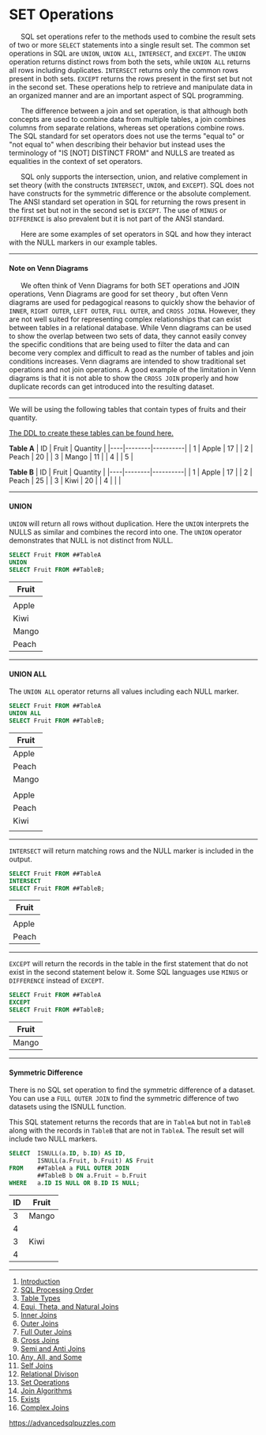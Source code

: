 # SET Operations

&nbsp;&nbsp;&nbsp;&nbsp;&nbsp;&nbsp;SQL set operations refer to the methods used to combine the result sets of two or more `SELECT` statements into a single result set. The common set operations in SQL are `UNION`, `UNION ALL`, `INTERSECT`, and `EXCEPT`. The `UNION` operation returns distinct rows from both the sets, while `UNION ALL` returns all rows including duplicates. `INTERSECT` returns only the common rows present in both sets. `EXCEPT` returns the rows present in the first set but not in the second set. These operations help to retrieve and manipulate data in an organized manner and are an important aspect of SQL programming.

&nbsp;&nbsp;&nbsp;&nbsp;&nbsp;&nbsp;The difference between a join and set operation, is that although both concepts are used to combine data from multiple tables, a join combines columns from separate relations, whereas set operations combine rows.  The SQL standard for set operators does not use the terms "equal to" or "not equal to" when describing their behavior but instead uses the terminology of "IS [NOT] DISTINCT FROM" and NULLS are treated as equalities in the context of set operators.

&nbsp;&nbsp;&nbsp;&nbsp;&nbsp;&nbsp;SQL only supports the intersection, union, and relative complement in set theory (with the constructs `INTERSECT`, `UNION`, and `EXCEPT`).  SQL does not have constructs for the symmetric difference or the absolute complement.  The ANSI standard set operation in SQL for returning the rows present in the first set but not in the second set is `EXCEPT`. The use of `MINUS` or `DIFFERENCE` is also prevalent but it is not part of the ANSI standard.

&nbsp;&nbsp;&nbsp;&nbsp;&nbsp;&nbsp;Here are some examples of set operators in SQL and how they interact with the NULL markers in our example tables.

-----------------------------------------------------------------

#### Note on Venn Diagrams

&nbsp;&nbsp;&nbsp;&nbsp;&nbsp;&nbsp;We often think of Venn Diagrams for both SET operations and JOIN operations,  Venn Diagrams are good for set theory , but often Venn diagrams are used for pedagogical reasons to quickly show the behavior of `INNER`, `RIGHT OUTER`, `LEFT OUTER`, `FULL OUTER`, and `CROSS JOINA`.  However, they are not well suited for representing complex relationships that can exist between tables in a relational database.  While Venn diagrams can be used to show the overlap between two sets of data, they cannot easily convey the specific conditions that are being used to filter the data and can become very complex and difficult to read as the number of tables and join conditions increases.  Venn diagrams are intended to show traditional set operations and not join operations.  A good example of the limitation in Venn diagrams is that it is not able to show the `CROSS JOIN` properly and how duplicate records can get introduced into the resulting dataset.

--------------------------------------------------------------------------------
We will be using the following tables that contain types of fruits and their quantity.  

[The DDL to create these tables can be found here.](Sample%20Data.md)

**Table A**
| ID | Fruit  | Quantity |
|----|--------|----------|
|  1 | Apple  |       17 |
|  2 | Peach  |       20 |
|  3 | Mango  |       11 |
|  4 | <NULL> |        5 |
  
**Table B**
| ID | Fruit  | Quantity |
|----|--------|----------|
|  1 | Apple  | 17       |
|  2 | Peach  | 25       |
|  3 | Kiwi   | 20       |
|  4 | <NULL> | <NULL>   |
  
-----------------------------------------------------------------
#### UNION

`UNION` will return all rows without duplication.  Here the `UNION` interprets the NULLS as similar and combines the record into one. The `UNION` operator demonstrates that NULL is not distinct from NULL.

```sql
SELECT Fruit FROM ##TableA
UNION
SELECT Fruit FROM ##TableB;
```

| Fruit  |
|--------|
| <NULL> |
| Apple  |
| Kiwi   |
| Mango  |
| Peach  |

-----------------------------------------------------------------
  
#### UNION ALL

The `UNION ALL` operator returns all values including each NULL marker.

```sql
SELECT Fruit FROM ##TableA
UNION ALL
SELECT Fruit FROM ##TableB;
``` 

| Fruit  |
|--------|
| Apple  |
| Peach  |
| Mango  |
| <NULL> |
| Apple  |
| Peach  |
| Kiwi   |
| <NULL> |

---------------------------------------------------------------------

`INTERSECT` will return matching rows and the NULL marker is included in the output.  
  
```sql
SELECT Fruit FROM ##TableA
INTERSECT
SELECT Fruit FROM ##TableB;
```

| Fruit  |
|--------|
| <NULL> |
| Apple  |
| Peach  |

---------------------------------------------------------------------

`EXCEPT` will return the records in the table in the first statement that do not exist in the second statement below it.  Some SQL languages use `MINUS` or `DIFFERENCE` instead of `EXCEPT`.  

```sql
SELECT Fruit FROM ##TableA
EXCEPT
SELECT Fruit FROM ##TableB;
```

| Fruit |
|-------|
| Mango |

---------------------------------------------------------------------

#### Symmetric Difference

There is no SQL set operation to find the symmetric difference of a dataset.  You can use a `FULL OUTER JOIN` to find the symmetric difference of two datasets using the ISNULL function.

This SQL statement returns the records that are in `TableA` but not in `TableB` along with the records in `TableB` that are not in `TableA`. The result set will include two NULL markers.
  
```sql
SELECT  ISNULL(a.ID, b.ID) AS ID,
        ISNULL(a.Fruit, b.Fruit) AS Fruit
FROM    ##TableA a FULL OUTER JOIN
        ##TableB b ON a.Fruit = b.Fruit
WHERE   a.ID IS NULL OR B.ID IS NULL;
```


| ID | Fruit |
|----|-------|
|  3 | Mango |
|  4 |       |
|  3 | Kiwi  |
|  4 |       |

---------------------------------------------------------

1. [Introduction](01%20-%20Introduction.md)
2. [SQL Processing Order](02%20-%20SQL%20Query%20Processing%20Order.md)
3. [Table Types](03%20-%20Table%20Types.md)
4. [Equi, Theta, and Natural Joins](04%20-%20Equi%2C%20Theta%2C%20and%20Natural%20Joins.md)
5. [Inner Joins](05%20-%20Inner%20Join.md)
6. [Outer Joins](06%20-%20Outer%20Joins.md)
7. [Full Outer Joins](07%20-%20Full%20Outer%20Join.md)
8. [Cross Joins](08%20-%20Cross%20Join.md)
9. [Semi and Anti Joins](09%20-%20Semi%20and%20Anti%20Joins.md)
10. [Any, All, and Some](10%20-%20Any%2C%20All%2C%20and%20Some.md)
11. [Self Joins](11%20-%20Self%20Join.md)
12. [Relational Divison](12%20-%20Relational%20Division.md)
13. [Set Operations](13%20-%20Set%20Operations.md)
14. [Join Algorithms](14%20-%20Join%20Algorithms.md)
15. [Exists](15%20-%20Exists.md)
16. [Complex Joins](16%20-%20Complex%20Joins.md)

https://advancedsqlpuzzles.com
  
  
